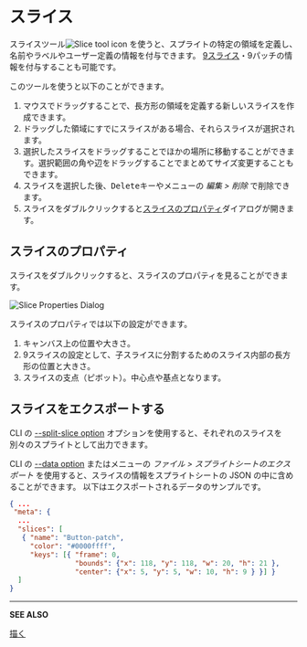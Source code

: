 # スライス

スライスツール![Slice tool icon](tools/slice-tool.png) を使うと、スプライトの特定の領域を定義し、名前やラベルやユーザー定義の情報を付与できます。
[9スライス](https://en.wikipedia.org/wiki/9-slice_scaling)・9パッチの情報を付与することも可能です。

このツールを使うと以下のことができます。

1. マウスでドラッグすることで、長方形の領域を定義する新しいスライスを作成できます。
1. ドラッグした領域にすでにスライスがある場合、それらスライスが選択されます。
1. 選択したスライスをドラッグすることでほかの場所に移動することができます。選択範囲の角や辺をドラッグすることでまとめてサイズ変更することもできます。
1. スライスを選択した後、<kbd>Delete</kbd>キーやメニューの *編集 > 削除* で削除できます。
1. スライスをダブルクリックすると[スライスのプロパティ](#slice-properties)ダイアログが開きます。

## スライスのプロパティ

スライスをダブルクリックすると、スライスのプロパティを見ることができます。

![Slice Properties Dialog](slices/properties.png)

スライスのプロパティでは以下の設定ができます。

1. キャンバス上の位置や大きさ。
1. 9スライスの設定として、子スライスに分割するためのスライス内部の長方形の位置と大きさ。
1. スライスの支点（ピボット）。中心点や基点となります。

## スライスをエクスポートする

CLI の [--split-slice option](cli.md/#split-slices) オプションを使用すると、それぞれのスライスを別々のスプライトとして出力できます。

CLI の [--data option](cli.md/#data) またはメニューの *ファイル > スプライトシートのエクスポート* を使用すると、スライスの情報をスプライトシートの JSON の中に含めることができます。
以下はエクスポートされるデータのサンプルです。

```json
{ ...
 "meta": {
  ...
  "slices": [
   { "name": "Button-patch",
     "color": "#0000ffff",
     "keys": [{ "frame": 0,
                "bounds": {"x": 118, "y": 118, "w": 20, "h": 21 },
                "center": {"x": 5, "y": 5, "w": 10, "h": 9 } }] }
  ]
}
```

---

**SEE ALSO**

[描く](drawing.md)
